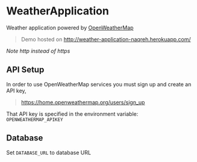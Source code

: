 # WeatherApplication
Weather application powered by [OpenWeatherMap](https://openweathermap.org/)

> Demo hosted on http://weather-application-naqreh.herokuapp.com/

*Note http instead of https*

## API Setup
In order to use OpenWeatherMap services you must sign up and create an API key,

> https://home.openweathermap.org/users/sign_up

That API key is specified in the environment variable: `OPENWEATHERMAP_APIKEY`

## Database
Set `DATABASE_URL` to database URL
